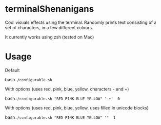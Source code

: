 # terminalShenanigans
Cool visuals effects using the terminal.
Randomly prints text consisting of a set of characters, in a few different colours.

It currently works using zsh (tested on Mac)

# Usage
Default


bash```./configurable.sh```

With options (uses red, pink, blue, yellow, characters - and +)


bash```./configurable.sh "RED PINK BLUE YELLOW" '-+'  0```

With options (uses red, pink, blue, yellow, uses filled in unicode blocks)


bash```./configurable.sh "RED PINK BLUE YELLOW" ''  1```
